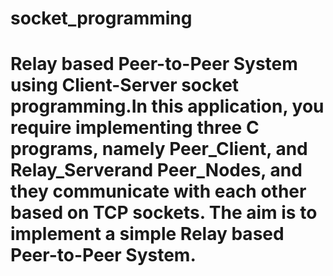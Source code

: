 # socket_programming
# Relay based Peer-to-Peer System using Client-Server socket programming.In this application, you require implementing three C programs, namely Peer_Client, and Relay_Serverand Peer_Nodes, and they communicate with each other based on TCP sockets. The aim is to implement a simple Relay based Peer-to-Peer System.
